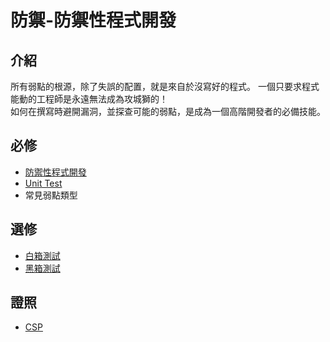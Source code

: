 # 防禦-防禦性程式開發

## 介紹

所有弱點的根源，除了失誤的配置，就是來自於沒寫好的程式。 一個只要求程式能動的工程師是永遠無法成為攻城獅的！<br>
如何在撰寫時避開漏洞，並探查可能的弱點，是成為一個高階開發者的必備技能。

## 必修

* [ 防禦性程式開發](https://ihower.tw/blog/archives/7259)
* [ Unit Test](http://fcamel-fc.blogspot.tw/2009/06/unit-test.html)
* 常見弱點類型
  
## 選修

* [ 白箱測試](https://zh.wikipedia.org/zh-tw/%E7%99%BD%E7%9B%92%E6%B5%8B%E8%AF%95)
* [ 黑箱測試](http://devco.re/)
  
## 證照

* [ CSP](http://www.eccouncil.org/Certification/ec-council-certified-secure-programmer)